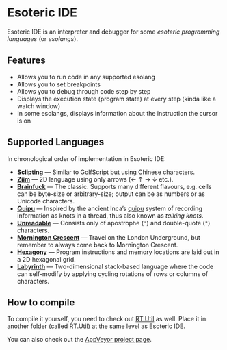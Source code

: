 ﻿# Esoteric IDE

Esoteric IDE is an interpreter and debugger for some *esoteric programming languages* (or *esolangs*).

## Features

* Allows you to run code in any supported esolang
* Allows you to set breakpoints
* Allows you to debug through code step by step
* Displays the execution state (program state) at every step (kinda like a watch window)
* In some esolangs, displays information about the instruction the cursor is on

## Supported Languages

In chronological order of implementation in Esoteric IDE:

* **[Sclipting](http://esolangs.org/wiki/Sclipting)** — Similar to GolfScript but using Chinese characters.
* **[Ziim](http://esolangs.org/wiki/Ziim)** — 2D language using only arrows (← ↑ → ↓ etc.).
* **[Brainfuck](http://esolangs.org/wiki/Brainfuck)** — The classic. Supports many different flavours, e.g. cells can be byte-size or arbitrary-size; output can be as numbers or as Unicode characters.
* **[Quipu](http://esolangs.org/wiki/Quipu)** — Inspired by the ancient Inca’s [quipu](http://en.wikipedia.org/wiki/Quipu) system of recording information as knots in a thread, thus also known as *talking knots*.
* **[Unreadable](http://esolangs.org/wiki/Unreadable)** — Consists only of apostrophe (`'`) and double-quote (`"`) characters.
* **[Mornington Crescent](http://esolangs.org/wiki/Mornington_Crescent)** — Travel on the London Underground, but remember to always come back to Mornington Crescent.
* **[Hexagony](http://esolangs.org/wiki/Hexagony)** — Program instructions and memory locations are laid out in a 2D hexagonal grid.
* **[Labyrinth](http://esolangs.org/wiki/Labyrinth)** — Two-dimensional stack-based language where the code can self-modify by applying cycling rotations of rows or columns of characters.

## How to compile

To compile it yourself, you need to check out [RT.Util](https://github.com/RT-Projects/RT.Util) as well. Place it in another folder (called RT.Util) at the same level as Esoteric IDE.

You can also check out the [AppVeyor project page](https://ci.appveyor.com/project/Timwi/esotericide).